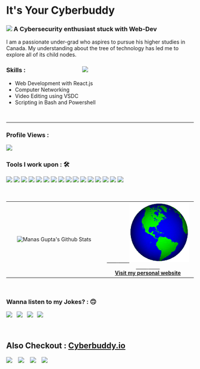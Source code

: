 # It's Your Cyberbuddy
### <img src="https://media.giphy.com/media/VgCDAzcKvsR6OM0uWg/giphy.gif" width="50"> A Cybersecurity enthusiast stuck with Web-Dev

I am a passionate under-grad who aspires to pursue his higher studies in Canada. My understanding about the tree of technology has led me to explore all of its child nodes.

### Skills : <img align="right" src="https://user-images.githubusercontent.com/70315395/145582148-a68a7e0f-a384-4086-861c-0edcc3309f54.png" width="300px">

- Web Development with React.js
- Computer Networking
- Video Editing using VSDC
- Scripting in Bash and Powershell
<br>
<hr>

  ### Profile Views : 
  <img src="https://profile-counter.glitch.me/cyberbuddy-manas/count.svg" />
  <br>
  
  ### Tools I work upon : 🛠

<img src="https://img.shields.io/badge/c++%20-%2300599C.svg?&style=for-the-badge&logo=c%2B%2B&logoColor=white">   <img src="https://img.shields.io/badge/python%20-%2314354C.svg?&style=for-the-badge&logo=python&logoColor=white">   <img src="https://img.shields.io/badge/javascript%20-%23323330.svg?&style=for-the-badge&logo=javascript&logoColor=%23F7DF1E">  <img src="https://img.shields.io/badge/Vercel-000000?style=for-the-badge&logo=vercel&logoColor=white"> <img src="https://img.shields.io/badge/html5%20-%23E34F26.svg?&style=for-the-badge&logo=html5&logoColor=white">   <img src="https://img.shields.io/badge/css3%20-%231572B6.svg?&style=for-the-badge&logo=css3&logoColor=white">   <img src="https://img.shields.io/badge/react%20-%2320232a.svg?&style=for-the-badge&logo=react&logoColor=%2361DAFB">   <img src="https://img.shields.io/badge/bootstrap%20-%23563D7C.svg?&style=for-the-badge&logo=bootstrap&logoColor=white">   <img src="https://img.shields.io/badge/git%20-%23F05033.svg?&style=for-the-badge&logo=git&logoColor=white"/>   <img src="http://img.shields.io/badge/-VS%20Code-000000?style=for-the-badge&logo=Visual-studio-code&logoColor=blue"> <img src="https://img.shields.io/badge/Shell_Script-121011?style=for-the-badge&logo=gnu-bash&logoColor=white"> <img src="https://img.shields.io/badge/Kali_Linux-557C94?style=for-the-badge&logo=kali-linux&logoColor=white"> <img src="https://img.shields.io/badge/PowerShell-5391FE?style=for-the-badge&logo=PowerShell&logoColor=white"> <img src="https://img.shields.io/badge/Wordpress-21759B?style=for-the-badge&logo=wordpress&logoColor=white"> <img src="https://img.shields.io/badge/Ghost-000?style=for-the-badge&logo=ghost&logoColor=yellow"> <img src="https://img.shields.io/badge/MongoDB-white?style=for-the-badge&logo=mongodb&logoColor=4EA94B">
<br><br><br>

<table>
  <tr>
    <td align="center">
      &nbsp;&nbsp;&nbsp;&nbsp;&nbsp;&nbsp;&nbsp;&nbsp;&nbsp;&nbsp;&nbsp;&nbsp;<img src="https://github-readme-stats.vercel.app/api?username=cyberbuddy-manas&amp;show_icons=true&amp;title_color=fff&amp;icon_color=79ff97&amp;text_color=9f9f9f&amp;bg_color=151515" alt="Manas Gupta's Github Stats" style="max-width: 100%;">&nbsp;&nbsp;&nbsp;&nbsp;&nbsp;&nbsp;&nbsp;&nbsp;&nbsp;&nbsp;&nbsp;&nbsp;
    </td>
    <td align="center">
      <a href="https://manasgupta.me">
        <span>&nbsp;&nbsp;&nbsp;&nbsp;&nbsp;&nbsp;&nbsp;</span>
        <span>&nbsp;&nbsp;&nbsp;&nbsp;&nbsp;&nbsp;&nbsp;</span>
        <img src="https://github.com/benyou1969/benyou1969/blob/master/globe.gif?raw=true" />
        <span>&nbsp;&nbsp;&nbsp;&nbsp;&nbsp;&nbsp;&nbsp;&nbsp;</span>
        <span>&nbsp;&nbsp;&nbsp;&nbsp;&nbsp;&nbsp;&nbsp;&nbsp;</span>
        <br>
        <strong>Visit my personal website </strong>
    </td>
  </tr>
</table>
<br>

### Wanna listen to my Jokes? : :upside_down_face:
  <a href="https://wa.me/917529029394"><img src="https://img.shields.io/badge/WhatsApp-25D366?style=for-the-badge&logo=whatsapp&logoColor=white"></a>  &nbsp; <a href="https://t.me/manas_gupta02"><img src="https://img.shields.io/badge/Telegram-2CA5E0?style=for-the-badge&logo=telegram&logoColor=white"></a> &nbsp; <a href="mailto:manas@cyberbuddy.io"><img src="https://img.shields.io/badge/Gmail-D14836?style=for-the-badge&logo=gmail&logoColor=white"></a> &nbsp;  <a href="https://manasgupta.me"><img src="https://img.shields.io/badge/website-000000?style=for-the-badge&logo=About.me&logoColor=white"></a>
  
<br>

## Also Checkout : [Cyberbuddy.io](https://www.cyberbuddy.io)
<a href="https://blog.cyberbuddy.io"><img src="https://img.shields.io/badge/Ghost-000?style=for-the-badge&logo=ghost&logoColor=yellow"></a> &nbsp;&nbsp;  <a href="https://github.com/cyberbuddy-io"><img src="https://img.shields.io/badge/GitHub-100000?style=for-the-badge&logo=github&logoColor=white"></a>  &nbsp;&nbsp; <a href="https://instagram.com/cyberbuddy.io"><img src="https://img.shields.io/badge/Instagram-E4405F?style=for-the-badge&logo=instagram&logoColor=white"></a> &nbsp;&nbsp;  <a href="https://twitter.com/cyberbuddy_io"><img src="https://img.shields.io/badge/Twitter-1DA1F2?style=for-the-badge&logo=twitter&logoColor=white"></a>

